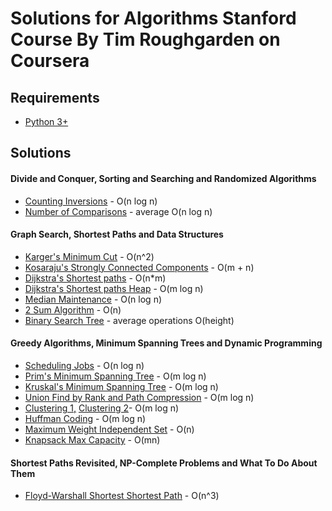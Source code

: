 # Solutions for Algorithms Stanford Course By Tim Roughgarden on Coursera

## Requirements

* [Python 3+](https://www.python.org/downloads/release/python-372/)

## Solutions

#### Divide and Conquer, Sorting and Searching and Randomized Algorithms
* [Counting Inversions](https://github.com/coelhocaique/algorithms/blob/master/sorting/merge_sort.py) - O(n log n)
* [Number of Comparisons](https://github.com/coelhocaique/algorithms/blob/master/sorting/quick_sort.py) - average O(n log n) 

#### Graph Search, Shortest Paths and Data Structures
* [Karger's Minimum Cut](https://github.com/coelhocaique/algorithms/blob/master/graphs/karger_min_cut.py) - O(n^2)
* [Kosaraju's Strongly Connected Components](https://github.com/coelhocaique/algorithms/blob/master/graphs/kosaraju_scc.py) - O(m + n)
* [Dijkstra's Shortest paths](https://github.com/coelhocaique/algorithms/blob/master/graphs/dijkstra.py) - O(n*m)
* [Dijkstra's Shortest paths Heap](https://github.com/coelhocaique/algorithms/blob/master/graphs/dijkstra_heap.py) - O(m log n)
* [Median Maintenance](https://github.com/coelhocaique/algorithms/blob/master/trees/median_maintenance.py) - O(n log n)
* [2 Sum Algorithm](https://github.com/coelhocaique/algorithms/blob/master/hash/two_sum.py) - O(n)
* [Binary Search Tree](https://github.com/coelhocaique/algorithms/blob/master/trees/binary_search_tree.py) - average operations O(height)


#### Greedy Algorithms, Minimum Spanning Trees and Dynamic Programming
* [Scheduling Jobs](https://github.com/coelhocaique/algorithms/blob/master/greedy/scheduling_jobs.py) - O(n log n)
* [Prim's Minimum Spanning Tree](https://github.com/coelhocaique/algorithms/blob/master/greedy/mst_prim.py) - O(m log n)
* [Kruskal's Minimum Spanning Tree](https://github.com/coelhocaique/algorithms/blob/master/greedy/mst_kruskal.py) - O(m log n)
* [Union Find by Rank and Path Compression](https://github.com/coelhocaique/algorithms/blob/master/greedy/union_find.py) - O(m log n)
* [Clustering 1,](https://github.com/coelhocaique/algorithms/blob/master/greedy/clustering.py) [Clustering 2](https://github.com/coelhocaique/algorithms/blob/master/greedy/clustering_bit.py)- O(m log n)
* [Huffman Coding](https://github.com/coelhocaique/algorithms/blob/master/greedy/huffman.py) - O(m log n)
* [Maximum Weight Independent Set](https://github.com/coelhocaique/algorithms/blob/master/dp/mwis.py) - O(n)
* [Knapsack Max Capacity](https://github.com/coelhocaique/algorithms/blob/master/dp/knapsack.py) - O(mn)

#### Shortest Paths Revisited, NP-Complete Problems and What To Do About Them
* [Floyd-Warshall Shortest Shortest Path](https://github.com/coelhocaique/algorithms/blob/master/dp/floyd_warshall.py) - O(n^3)